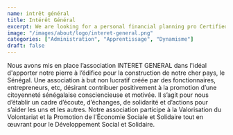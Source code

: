 ```yaml
---
name: intrêt général
title: Intérêt Général
excerpt: We are looking for a personal financial planning pro Certified Financial Planner preferred  who will lead our client advising efforts. You will be a fiduciary who works
image: "/images/about/logo/interet-general.png"
categories: ["Administration", "Apprentissage", "Dynamisme"]
draft: false
---
```


Nous avons mis en place l’association INTERET GENERAL dans l'idéal d'apporter notre pierre à l’édifice pour la construction de notre cher pays, le Sénégal. Une association à but non lucratif créée par des fonctionnaires, entrepreneurs, etc, désirant contribuer positivement à la promotion d’une citoyenneté sénégalaise consciencieuse et motivée.
Il s’agit pour nous d’établir un cadre d’écoute, d’échanges, de solidarité et d’actions pour s’aider les uns et les autres.
Notre association participe à la Valorisation du Volontariat et la Promotion de l'Économie Sociale et Solidaire tout en œuvrant pour le Développement Social et Solidaire.